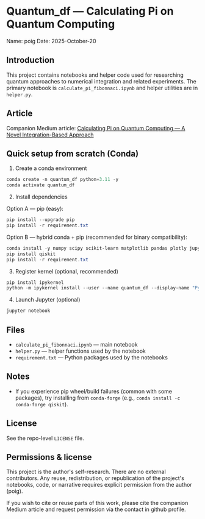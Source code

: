 Quantum_df — Calculating Pi on Quantum Computing
===============================================

Name: poig
Date: 2025-October-20

Introduction
------------

This project contains notebooks and helper code used for researching quantum approaches to numerical integration and related experiments. The primary notebook is `calculate_pi_fibonnaci.ipynb` and helper utilities are in `helper.py`.

Article
-------

Companion Medium article: [Calculating Pi on Quantum Computing — A Novel Integration-Based Approach](https://medium.com/@poig/calculating-pi-on-quantum-computing-a-novel-integration-based-approach-125daea064b2)

Quick setup from scratch (Conda)
---------------------------------------

1. Create a conda environment

```powershell
conda create -n quantum_df python=3.11 -y
conda activate quantum_df
```

2. Install dependencies

Option A — pip (easy):

```powershell
pip install --upgrade pip
pip install -r requirement.txt
```

Option B — hybrid conda + pip (recommended for binary compatibility):

```powershell
conda install -y numpy scipy scikit-learn matplotlib pandas plotly jupyter
pip install qiskit
pip install -r requirement.txt
```

3. Register kernel (optional, recommended)

```powershell
pip install ipykernel
python -m ipykernel install --user --name quantum_df --display-name "Python (quantum_df)"
```

4. Launch Jupyter (optional)

```powershell
jupyter notebook
```

Files
-----

- `calculate_pi_fibonnaci.ipynb` — main notebook
- `helper.py` — helper functions used by the notebook
- `requirement.txt` — Python packages used by the notebooks

Notes
-----

- If you experience pip wheel/build failures (common with some packages), try installing from `conda-forge` (e.g., `conda install -c conda-forge qiskit`).

License
-------

See the repo-level `LICENSE` file.

Permissions & license
---------------------

This project is the author's self-research. There are no external contributors. Any reuse, redistribution, or republication of the project's notebooks, code, or narrative requires explicit permission from the author (poig).

If you wish to cite or reuse parts of this work, please cite the companion Medium article and request permission via the contact in github profile.